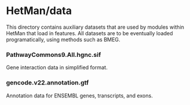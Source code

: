 
# HetMan/data #

This directory contains auxiliary datasets that are used by modules
within HetMan that load in features. All datasets are to be eventually
loaded programatically, using methods such as BMEG.

### PathwayCommons9.All.hgnc.sif ###

Gene interaction data in simplified format.

### gencode.v22.annotation.gtf ###

Annotation data for ENSEMBL genes, transcripts, and exons.

